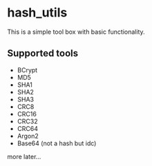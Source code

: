 # hash_utils

This is a simple tool box with basic functionality.

## Supported tools
 - BCrypt
 - MD5
 - SHA1
 - SHA2
 - SHA3
 - CRC8
 - CRC16
 - CRC32
 - CRC64
 - Argon2
 - Base64 (not a hash but idc)
 
more later...